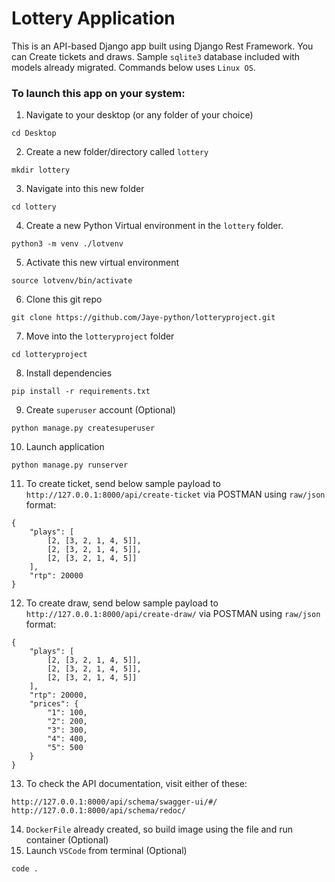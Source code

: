 # Lottery Application
This is an API-based Django app built using Django Rest Framework. You can Create tickets and draws.
Sample `sqlite3` database included with models already migrated.
Commands below uses `Linux OS`.

### To launch this app on your system:

1. Navigate to your desktop (or any folder of your choice)
```
cd Desktop
```
2. Create a new folder/directory called `lottery`
```
mkdir lottery
```
3. Navigate into this new folder
```
cd lottery
```
4. Create a new Python Virtual environment in the `lottery` folder.
```
python3 -m venv ./lotvenv
```
5. Activate this new virtual environment
```
source lotvenv/bin/activate
```
6. Clone this git repo
```
git clone https://github.com/Jaye-python/lotteryproject.git
```
7. Move into the `lotteryproject` folder 
```
cd lotteryproject
```
8. Install dependencies
```
pip install -r requirements.txt
```
9. Create `superuser` account (Optional)
```
python manage.py createsuperuser
```
10. Launch application
```
python manage.py runserver
```
11. To create ticket, send below sample payload to `http://127.0.0.1:8000/api/create-ticket` via POSTMAN using `raw/json` format:
```
{
    "plays": [
        [2, [3, 2, 1, 4, 5]],
        [2, [3, 2, 1, 4, 5]],
        [2, [3, 2, 1, 4, 5]]
    ],
    "rtp": 20000
}
```
12. To create draw, send below sample payload to `http://127.0.0.1:8000/api/create-draw/` via POSTMAN using `raw/json` format:
```
{
    "plays": [
        [2, [3, 2, 1, 4, 5]],
        [2, [3, 2, 1, 4, 5]],
        [2, [3, 2, 1, 4, 5]]
    ],
    "rtp": 20000,
    "prices": {
        "1": 100,
        "2": 200,
        "3": 300,
        "4": 400,
        "5": 500
    }
}
```  
13. To check the API documentation, visit either of these:
```
http://127.0.0.1:8000/api/schema/swagger-ui/#/
http://127.0.0.1:8000/api/schema/redoc/
```
14. `DockerFile` already created, so build image using the file and run container (Optional)
15. Launch `VSCode` from terminal (Optional)
```
code .
```





